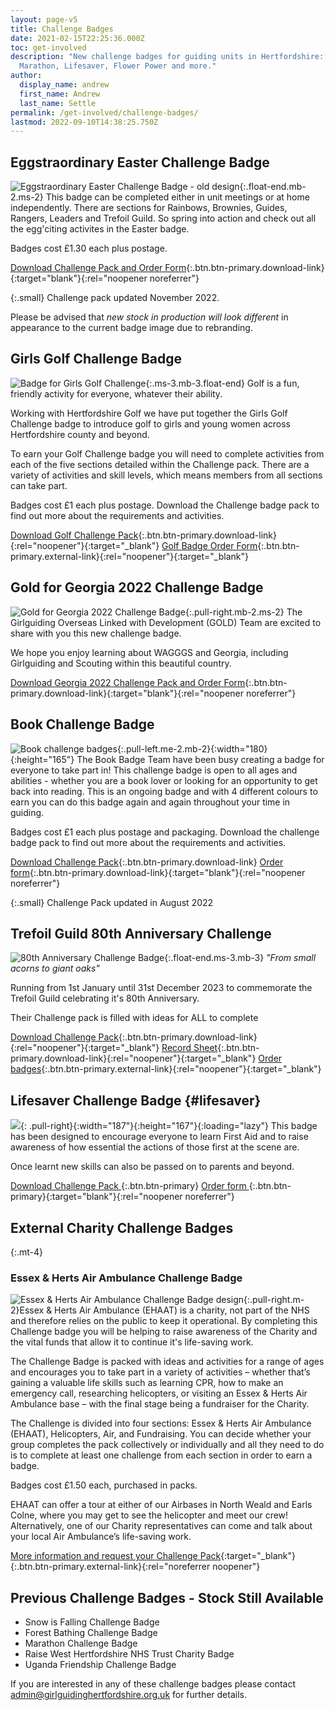 ```yaml
---
layout: page-v5
title: Challenge Badges
date: 2021-02-15T22:25:36.000Z
toc: get-involved
description: "New challenge badges for guiding units in Hertfordshire: Let the Sun Shine,
  Marathon, Lifesaver, Flower Power and more."
author:
  display_name: andrew
  first_name: Andrew
  last_name: Settle
permalink: /get-involved/challenge-badges/
lastmod: 2022-09-10T14:38:25.750Z
---
```

## Eggstraordinary Easter Challenge Badge

![Eggstraordinary Easter Challenge Badge - old design](/assets/images/2023/02/easter-badge.webp){:.float-end.mb-2.ms-2}
This badge can be completed either in unit meetings or at home independently.
There are sections for Rainbows, Brownies, Guides, Rangers, Leaders and Trefoil Guild.
So spring into action and check out all the egg'citing activites in the Easter badge.

Badges cost £1.30 each plus postage.

[Download Challenge Pack and Order Form](/assets/docs/2023/challenge-badge-eggstraordinary-easterv3.pdf){:.btn.btn-primary.download-link}{:target="blank"}{:rel="noopener noreferrer"}

{:.small}
Challenge pack updated November 2022.

Please be advised that *new stock in production will look different* in appearance to the current badge image due to rebranding.

## Girls Golf Challenge Badge

![Badge for Girls Golf Challenge](/assets/images/2022/11/girls-golf.webp){:.ms-3.mb-3.float-end}
Golf is a fun, friendly activity for everyone, whatever their ability.  

Working with Hertfordshire Golf we have put together the Girls Golf Challenge badge to introduce golf to girls and young women across Hertfordshire county and beyond.

To earn your Golf Challenge badge you will need to complete activities from each of the five sections detailed within the Challenge pack.  There are a variety of activities and skill levels, which means members from all sections can take part.  

Badges cost £1 each plus postage.  Download the Challenge badge pack to find out more about the requirements and activities.

[Download <span class="visually-hidden">Golf </span>Challenge Pack](/assets/docs/2022/challenge-badge-girls-golf.pdf){:.btn.btn-primary.download-link}{:rel="noopener"}{:target="_blank"} [<span class="visually-hidden">Golf </span>Badge Order Form](https://forms.office.com/Pages/ResponsePage.aspx?id=3yob_CzTykeMNWNnWM6OwYCE4GYtXJ9Ogtjv7oAM_iJURFY2T09OMjQ4Q0JCTlpCWUtQM1I5N0xYMC4u){:.btn.btn-primary.external-link}{:rel="noopener"}{:target="_blank"}

## Gold for Georgia 2022 Challenge Badge

![Gold for Georgia 2022 Challenge Badge](/assets/images/2022/09/gold-georgia-2022-challenge-badge.webp){:.pull-right.mb-2.ms-2}
The Girlguiding Overseas Linked with Development (GOLD) Team are excited to share with you this new challenge badge.  

We hope you enjoy learning about WAGGGS and Georgia, including Girlguiding and Scouting within this beautiful country.

[Download <span class="visually-hidden">Georgia 2022</span> Challenge Pack and Order Form](/assets/docs/2022/challenge-pack-georgia-2022.pdf){:.btn.btn-primary.download-link}{:target="blank"}{:rel="noopener noreferrer"}

## Book Challenge Badge

![Book challenge badges](/assets/images/2021/12/challenge_badges_book.jpg){:.pull-left.me-2.mb-2}{:width="180}{:height="165"}
The Book Badge Team have been busy creating a badge for everyone to take part in! This challenge badge is open to all ages and abilities - whether you are a book lover or looking for an opportunity to get back into reading. This is an ongoing badge and with 4 different colours to earn you can do this badge again and again throughout your time in guiding.

Badges cost £1 each plus postage and packaging. Download the challenge badge pack to find out more about the requirements and activities.

[Download Challenge Pack](/assets/docs/2022/book-challenge-pack-aug-2022.pdf){:.btn.btn-primary.download-link} [Order form](https://forms.office.com/Pages/ResponsePage.aspx?id=3yob_CzTykeMNWNnWM6OwRrqs7bdo19CnIwI_9Lov51URUpKNTNISEZFWVpCVVlXRUo5NEg0MlFQRC4u){:.btn.btn-primary.download-link}{:target="blank"}{:rel="noopener noreferrer"}

{:.small}
Challenge Pack updated in August 2022

<div class="clearfix"></div>

## Trefoil Guild 80th Anniversary Challenge

![80th Anniversary Challenge Badge](/assets/images/2023/02/80th_badge.webp){:.float-end.ms-3.mb-3}
*"From small acorns to giant oaks"*

Running from 1st January until 31st December 2023 to commemorate the Trefoil Guild celebrating it's 80th Anniversary.

Their Challenge pack is filled with ideas for ALL to complete

[Download Challenge Pack](https://cdn.trefoilguild.co.uk/userfiles/files/National/Initiatives/80th%20anniversary/TG_80thAnniversary_challenge_pack.pdf){:.btn.btn-primary.download-link}{:rel="noopener"}{:target="_blank"} [Record Sheet](https://view.officeapps.live.com/op/view.aspx?src=https%3A%2F%2Fcdn.trefoilguild.co.uk%2Fuserfiles%2Ffiles%2FNational%2FInitiatives%2F80th%2520anniversary%2F80th_recordsheet.docx&wdOrigin=BROWSELINK){:.btn.btn-primary.download-link}{:rel="noopener"}{:target="_blank"} [Order badges](https://www.girlguidingshop.co.uk/products/adults/trefoil-guild/trefoil-guild-80th-anniversary-challenge-woven-badge--7788/){:.btn.btn-primary.external-link}{:rel="noopener"}{:target="_blank"}



## Lifesaver Challenge Badge {#lifesaver}

![](/wp-content/uploads/2021/01/Lifesaver-badge.png){: .pull-right}{:width="187"}{:height="167"}{:loading="lazy"}
This badge has been designed to encourage everyone to learn First Aid and to raise awareness of how essential the actions of those first at the scene are.

Once learnt new skills can also be passed on to parents and beyond.

[Download Challenge Pack <i class="fa fa-download"></i>](/assets/docs/2022/challenge-badge-lifesaver-clauses.docx){:.btn.btn-primary} [Order form <i class="fa fa-download"></i>](/assets/docs/2022/challenge-badge-lifesaver-order-form.docx){:.btn.btn-primary}{:target="blank"}{:rel="noopener noreferrer"}

<div class="clearfix"></div>

## External Charity Challenge Badges

{:.mt-4}
### Essex & Herts Air Ambulance Challenge Badge

![Essex & Herts Air Ambulance Challenge Badge design](/assets/images/2022/09/essex-herts-air-ambulance-challenge.webp){:.pull-right.m-2}Essex & Herts Air Ambulance (EHAAT) is a charity, not part of the NHS and therefore relies on the public to keep it operational.  By completing this Challenge badge you will be helping to raise awareness of the Charity and the vital funds that allow it to continue it's life-saving work.

The Challenge Badge is packed with ideas and activities for a range of ages and encourages you to take part in a variety of activities – whether that’s gaining a valuable life skills such as learning CPR, how to make an emergency call, researching helicopters, or visiting an Essex & Herts Air Ambulance base – with the final stage being a fundraiser for the Charity.

The Challenge is divided into four sections:  Essex & Herts Air Ambulance (EHAAT), Helicopters, Air, and Fundraising. You can decide whether your group completes the pack collectively or individually and all they need to do is to complete at least one challenge from each section in order to earn a badge.

Badges cost £1.50 each, purchased in packs.

EHAAT can offer a tour at either of our Airbases in North Weald and Earls Colne, where you may get to see the helicopter and meet our crew! Alternatively, one of our Charity representatives can come and talk about your local Air Ambulance’s life-saving work.

[More information and request your Challenge Pack](https://www.ehaat.org/fundraise/challengebadge){:target="_blank"}{:.btn.btn-primary.external-link}{:rel="noreferrer noopener"}

## Previous Challenge Badges - Stock Still Available

- Snow is Falling Challenge Badge
- Forest Bathing Challenge Badge
- Marathon Challenge Badge
- Raise West Hertfordshire NHS Trust Charity Badge
- Uganda Friendship Challenge Badge

If you are interested in any of these challenge badges please contact <admin@girlguidinghertfordshire.org.uk> for further details.

